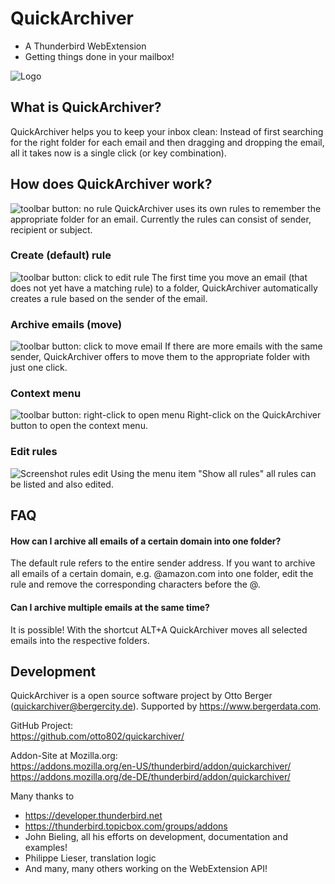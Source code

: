 QuickArchiver
=============

- A Thunderbird WebExtension
- Getting things done in your mailbox!

![Logo](https://github.com/otto802/quickarchiver/raw/master/content/icons/dark/qa_move.svg)

## What is QuickArchiver?

QuickArchiver helps you to keep your inbox clean: Instead of first searching for the right folder for each email and then dragging and dropping the email, all it takes now is a single click (or key combination).

## How does QuickArchiver work?

![toolbar button: no rule](https://github.com/otto802/quickarchiver/raw/master/content/images/toolbar_no_rule@2x.png)
QuickArchiver uses its own rules to remember the appropriate folder for an email. Currently the rules can consist of sender, recipient or subject.

### Create (default) rule

![toolbar button: click to edit rule](https://github.com/otto802/quickarchiver/raw/master/content/images/toolbar_editrule@2x.png)
The first time you move an email (that does not yet have a matching rule) to a folder, QuickArchiver automatically creates a rule based on the sender of the email.

### Archive emails (move)

![toolbar button: click to move email](https://github.com/otto802/quickarchiver/raw/master/content/images/toolbar_move@2x.png)
If there are more emails with the same sender, QuickArchiver offers to move them to the appropriate folder with just one click.

### Context menu

![toolbar button: right-click to open menu](https://github.com/otto802/quickarchiver/raw/master/content/images/toolbar_menu@2x.png)
Right-click on the QuickArchiver button to open the context menu.

### Edit rules

![Screenshot rules edit](https://github.com/otto802/quickarchiver/raw/master/content/images/screenshot_editor@2x.png)
Using the menu item "Show all rules" all rules can be listed and also edited.

## FAQ

#### How can I archive all emails of a certain domain into one folder?

The default rule refers to the entire sender address. If you want to archive all emails of a certain domain, e.g. @amazon.com into one folder, edit the rule and remove the corresponding characters before the @.

#### Can I archive multiple emails at the same time?

It is possible! With the shortcut ALT+A QuickArchiver moves all selected emails into the respective folders.

## Development

QuickArchiver is a open source software project by Otto Berger (quickarchiver@bergercity.de). Supported by https://www.bergerdata.com.

GitHub Project:  
https://github.com/otto802/quickarchiver/

Addon-Site at Mozilla.org:  
https://addons.mozilla.org/en-US/thunderbird/addon/quickarchiver/  
https://addons.mozilla.org/de-DE/thunderbird/addon/quickarchiver/

Many thanks to

- https://developer.thunderbird.net
- https://thunderbird.topicbox.com/groups/addons
- John Bieling, all his efforts on development, documentation and examples!
- Philippe Lieser, translation logic
- And many, many others working on the WebExtension API!